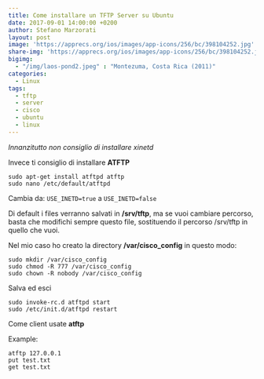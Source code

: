 ```yaml
---
title: Come installare un TFTP Server su Ubuntu
date: 2017-09-01 14:00:00 +0200
author: Stefano Marzorati
layout: post
image: 'https://apprecs.org/ios/images/app-icons/256/bc/398104252.jpg'
share-img: 'https://apprecs.org/ios/images/app-icons/256/bc/398104252.jpg'
bigimg:
  - "/img/laos-pond2.jpeg" : "Montezuma, Costa Rica (2011)"
categories:
  - Linux
tags:
  - tftp
  - server
  - cisco
  - ubuntu
  - linux
---
```

*Innanzitutto non consiglio di installare xinetd*

Invece ti consiglio di installare **ATFTP**

	sudo apt-get install atftpd atftp
	sudo nano /etc/default/atftpd

Cambia da: `USE_INETD=true` a `USE_INETD=false`

Di default i files verranno salvati in **/srv/tftp**, ma se vuoi cambiare percorso, basta che modifichi sempre questo file, sostituendo il percorso /srv/tftp in quello che vuoi.

Nel mio caso ho creato la directory **/var/cisco_config** in questo modo:   
```
sudo mkdir /var/cisco_config
sudo chmod -R 777 /var/cisco_config
sudo chown -R nobody /var/cisco_config
```
Salva ed esci

	sudo invoke-rc.d atftpd start   
	sudo /etc/init.d/atftpd restart

Come client usate **atftp**

Example:   

```
atftp 127.0.0.1
put test.txt
get test.txt
```
